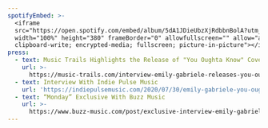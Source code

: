 ```yaml
---
spotifyEmbed: >-
  <iframe
  src="https://open.spotify.com/embed/album/5dA1JDieUbzXjRdbbnBolA?utm_source=generator&theme=0"
  width="100%" height="380" frameBorder="0" allowfullscreen="" allow="autoplay;
  clipboard-write; encrypted-media; fullscreen; picture-in-picture"></iframe>
press:
  - text: Music Trails Highlights the Release of "You Oughta Know" Cover
    url: >-
      https://music-trails.com/interview-emily-gabriele-releases-you-oughta-know-cover/
  - text: Interview With Indie Pulse Music
    url: 'https://indiepulsemusic.com/2020/07/30/emily-gabriele-you-oughta-know/'
  - text: “Monday” Exclusive With Buzz Music
    url: >-
      https://www.buzz-music.com/post/exclusive-interview-emily-gabriele-dives-deep-into-her-latest-release-monday
---
```


